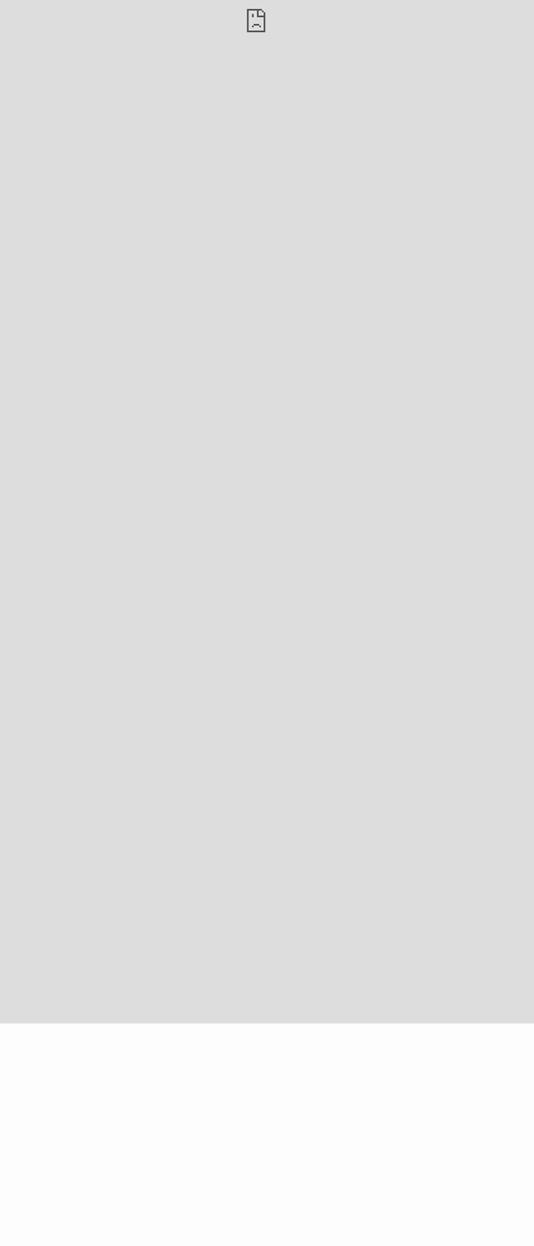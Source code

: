 <iframe style="position:absolute;top:0;left:0;width:100%;height:90%" src="https://api.staging.bumpertobumper.ca/cci_graphql" frameborder="0"></iframe>
